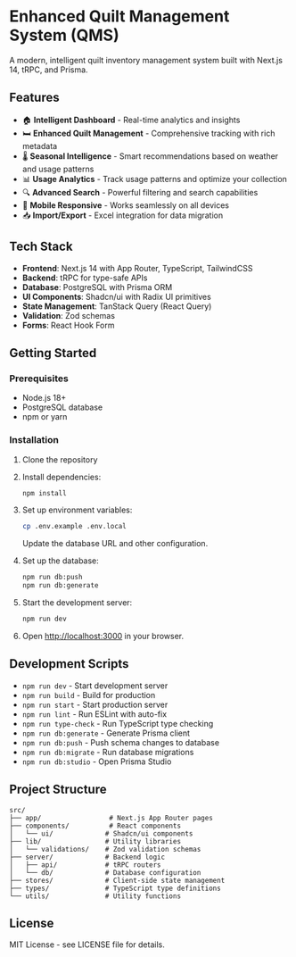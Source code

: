 # Enhanced Quilt Management System (QMS)

A modern, intelligent quilt inventory management system built with Next.js 14, tRPC, and Prisma.

## Features

- 🏠 **Intelligent Dashboard** - Real-time analytics and insights
- 🛏️ **Enhanced Quilt Management** - Comprehensive tracking with rich metadata
- 🌡️ **Seasonal Intelligence** - Smart recommendations based on weather and usage patterns
- 📊 **Usage Analytics** - Track usage patterns and optimize your collection
- 🔍 **Advanced Search** - Powerful filtering and search capabilities
- 📱 **Mobile Responsive** - Works seamlessly on all devices
- 📥 **Import/Export** - Excel integration for data migration

## Tech Stack

- **Frontend**: Next.js 14 with App Router, TypeScript, TailwindCSS
- **Backend**: tRPC for type-safe APIs
- **Database**: PostgreSQL with Prisma ORM
- **UI Components**: Shadcn/ui with Radix UI primitives
- **State Management**: TanStack Query (React Query)
- **Validation**: Zod schemas
- **Forms**: React Hook Form

## Getting Started

### Prerequisites

- Node.js 18+ 
- PostgreSQL database
- npm or yarn

### Installation

1. Clone the repository
2. Install dependencies:
   ```bash
   npm install
   ```

3. Set up environment variables:
   ```bash
   cp .env.example .env.local
   ```
   Update the database URL and other configuration.

4. Set up the database:
   ```bash
   npm run db:push
   npm run db:generate
   ```

5. Start the development server:
   ```bash
   npm run dev
   ```

6. Open [http://localhost:3000](http://localhost:3000) in your browser.

## Development Scripts

- `npm run dev` - Start development server
- `npm run build` - Build for production
- `npm run start` - Start production server
- `npm run lint` - Run ESLint with auto-fix
- `npm run type-check` - Run TypeScript type checking
- `npm run db:generate` - Generate Prisma client
- `npm run db:push` - Push schema changes to database
- `npm run db:migrate` - Run database migrations
- `npm run db:studio` - Open Prisma Studio

## Project Structure

```
src/
├── app/                 # Next.js App Router pages
├── components/          # React components
│   └── ui/             # Shadcn/ui components
├── lib/                # Utility libraries
│   └── validations/    # Zod validation schemas
├── server/             # Backend logic
│   ├── api/            # tRPC routers
│   └── db/             # Database configuration
├── stores/             # Client-side state management
├── types/              # TypeScript type definitions
└── utils/              # Utility functions
```

## License

MIT License - see LICENSE file for details.